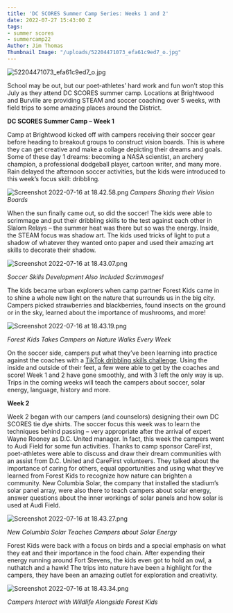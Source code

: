 ```yaml
---
title: 'DC SCORES Summer Camp Series: Weeks 1 and 2'
date: 2022-07-27 15:43:00 Z
tags:
- summer scores
- summercamp22
Author: Jim Thomas
Thumbnail Image: "/uploads/52204471073_efa61c9ed7_o.jpg"
---
```


![52204471073_efa61c9ed7_o.jpg](/uploads/52204471073_efa61c9ed7_o.jpg)

School may be out, but our poet-athletes’ hard work and fun won’t stop this July as they attend DC SCORES summer camp. Locations at Brightwood and Burville are providing STEAM and soccer coaching over 5 weeks, with field trips to some amazing places around the District.

**DC SCORES Summer Camp – Week 1**

Camp at Brightwood kicked off with campers receiving their soccer gear before heading to breakout groups to construct vision boards. This is where they can get creative and make a collage depicting their dreams and goals. Some of these day 1 dreams: becoming  a NASA scientist, an archery champion, a professional dodgeball player, cartoon writer, and many more.
Rain delayed the afternoon soccer activities, but the kids were introduced to this week’s focus skill: dribbling.

![Screenshot 2022-07-16 at 18.42.58.png](/uploads/Screenshot%202022-07-16%20at%2018.42.58.png)
*Campers Sharing their Vision Boards*

When the sun finally came out, so did the soccer! The kids were able to scrimmage and put their dribbling skills to the test against each other in Slalom Relays – the summer heat was there but so was the energy. Inside, the STEAM focus was shadow art. The kids used tricks of light to put a shadow of whatever they wanted onto paper and used their amazing art skills to decorate their shadow.

![Screenshot 2022-07-16 at 18.43.07.png](/uploads/Screenshot%202022-07-16%20at%2018.43.07.png)

*Soccer Skills Development Also Included Scrimmages!*

The kids became urban explorers when camp partner Forest Kids came in to shine a whole new light on the nature that surrounds us in the big city. Campers picked  strawberries and blackberries, found  insects on the ground or in the sky, learned  about the importance of mushrooms, and more!

![Screenshot 2022-07-16 at 18.43.19.png](/uploads/Screenshot%202022-07-16%20at%2018.43.19.png)

*Forest Kids Takes Campers on Nature Walks Every Week*

On the soccer side, campers put what they’ve been learning into practice against the coaches with a [TikTok dribbling skills challenge](https://www.tiktok.com/@dcscores/video/7124794538572467502?is_from_webapp=1&sender_device=pc&web_id=7112868309939832362). Using the inside and outside of their feet, a few were able to get by the coaches and score! Week 1 and 2 have gone smoothly, and with 3 left the only way is up. Trips in the coming weeks will teach the campers about soccer, solar energy, language, history and more.

**Week 2**

Week 2 began with our campers (and counselors) designing their own DC SCORES tie dye shirts. The soccer focus this week was to learn the techniques behind passing – very appropriate after the arrival of expert Wayne Rooney as D.C. United manager. In fact, this week the campers went to Audi Field for some fun activities. Thanks to camp sponsor CareFirst, poet-athletes were able to discuss and draw their dream communities with an assist from D.C. United and CareFirst volunteers. They talked about the importance of caring for others, equal opportunities and using what they’ve learned from Forest Kids to recognize how nature can brighten a community. New Columbia Solar, the company that installed the stadium’s solar panel array, were also there to teach campers about solar energy, answer questions about the inner workings of solar panels and how solar is used at Audi Field.

![Screenshot 2022-07-16 at 18.43.27.png](/uploads/Screenshot%202022-07-16%20at%2018.43.27.png)

*New Columbia Solar Teaches Campers about Solar Energy*

Forest Kids were back with a focus on birds and a special emphasis on what they eat and their importance in the food chain. After expending their energy running around Fort Stevens, the kids even got to hold an owl, a nuthatch and a hawk! The trips into nature have been a highlight for the campers, they have been an amazing outlet for exploration and creativity.

![Screenshot 2022-07-16 at 18.43.34.png](/uploads/Screenshot%202022-07-16%20at%2018.43.34.png)

*Campers Interact with Wildlife Alongside Forest Kids*